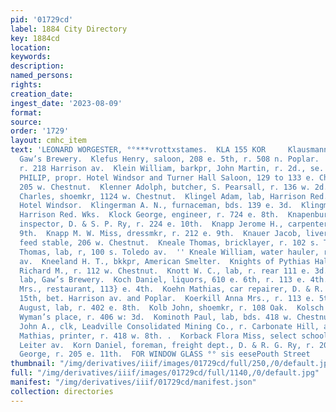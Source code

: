 ```yaml
---
pid: '01729cd'
label: 1884 City Directory
key: 1884cd
location: 
keywords: 
description: 
named_persons: 
rights: 
creation_date: 
ingest_date: '2023-08-09'
format: 
source: 
order: '1729'
layout: cmhc_item
text: 'LEONARD WORGESTER, °°***vrottxstames.  KLA 155 KOR     Klausmann Henry, lab,
  Gaw’s Brewery.  Klefus Henry, saloon, 208 e. 5th, r. 508 n. Poplar.  Klein Marcus,
  r. 218 Harrison av.  Klein William, barkpr, John Martin, r. 2d., se. cor. Pine.  KLEINSCHMIDT
  PHILIP, propr. Hotel Windsor and Turner Hall Saloon, 129 to 133 e. Chestnut, and
  205 w. Chestnut.  Klenner Adolph, butcher, S. Pearsall, r. 136 w. 2d.  Klingbeil
  Charles, shoemkr, 1124 w. Chestnut.  Klingel Adam, lab, Harrison Red. Wks, bds.
  Hotel Windsor.  Klingerman A. N., furnaceman, bds. 139 e. 3d.  Klingman A. N., lab,
  Harrison Red. Wks.  Klock George, engineer, r. 724 e. 8th.  Knapenburg Fred, car
  inspector, D. & S. P. Ry, r. 224 e. 10th.  Knapp Jerome H., carpenter, r. 212 e.
  9th.  Knapp M. W. Miss, dressmkr, r. 212 e. 9th.  Knauer Jacob, livery, sale and
  feed stable, 206 w. Chestnut.  Kneale Thomas, bricklayer, r. 102 s. Toledo av.  Kneale
  Thomas, lab, r, 100 s. Toledo av.  '' Kneale William, water hauler, r. 110 s. Toledo
  av.  Kneeland H. T., bkkpr, American Smelter.  Knights of Pythias Hall, 123 e. 6th.  Knollin
  Richard M., r. 112 w. Chestnut.  Knott W. C., lab, r. rear 111 e. 3d.  Knutson Hans,
  lab, Gaw’s Brewery.  Koch Daniel, liquors, 610 e. 6th, r. 113 e. 4th.  '' Koch Sarah
  Mrs., restaurant, 113} e. 4th.  Koehn Mathias, car repairer, D. & R. G. Ry, r. ss.
  15th, bet. Harrison av. and Poplar.  Koerkill Anna Mrs., r. 113 e. 5th.  Kohimann
  August, lab, r. 402 e. 8th.  Kolb John, shoemkr, r. 108 Oak.  Kolsch Julius, barkpr,
  Wyman’s place, r. 406 w: 3d.  Kominoth Paul, lab, bds. 418 w. Chestnut.  Konantz
  John A., clk, Leadville Consolidated Mining Co., r. Carbonate Hill, above reservoir.  Koppin
  Mathias, printer, r. 418 w. 8th. .  Korback Flora Miss, select school, r. 312 n.
  Leiter av.  Korn Daniel, foreman, freight dept., D. & R. G. Ry, r. 205 e. 11th.  Korn
  George, r. 205 e. 11th.  FOR WINDOW GLASS °° sis eesePouth Street       '
thumbnail: "/img/derivatives/iiif/images/01729cd/full/250,/0/default.jpg"
full: "/img/derivatives/iiif/images/01729cd/full/1140,/0/default.jpg"
manifest: "/img/derivatives/iiif/01729cd/manifest.json"
collection: directories
---
```

